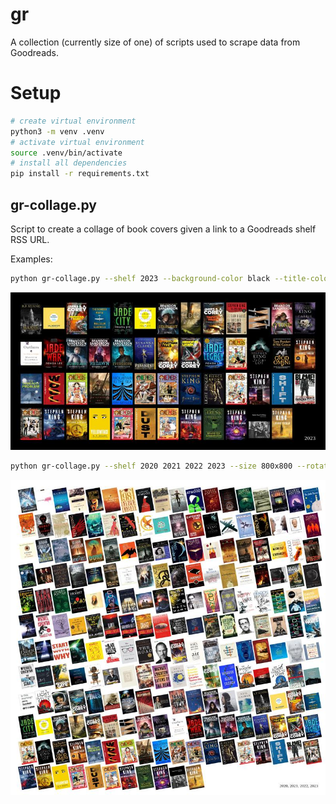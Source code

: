 # gr

A collection (currently size of one) of scripts used to scrape data from Goodreads.

# Setup

```bash
# create virtual environment
python3 -m venv .venv
# activate virtual environment
source .venv/bin/activate
# install all dependencies
pip install -r requirements.txt
```

## gr-collage.py

Script to create a collage of book covers given a link to a Goodreads shelf RSS URL.

Examples:

```bash
python gr-collage.py --shelf 2023 --background-color black --title-color white --size 800x400
```

![screenshot](docs/collage-2023-800x400.jpg)


```bash
python gr-collage.py --shelf 2020 2021 2022 2023 --size 800x800 --rotation 5
```

![screenshot](docs/collage-2020-2021-2022-2023-800x800.jpg)
